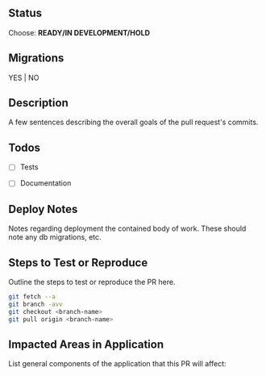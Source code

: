 ## Status
Choose:
**READY/IN DEVELOPMENT/HOLD**

## Migrations
YES | NO

## Description
A few sentences describing the overall goals of the pull request's commits.


## Todos
- [ ] Tests
- [ ] Documentation


## Deploy Notes
Notes regarding deployment the contained body of work.  These should note any
db migrations, etc.

## Steps to Test or Reproduce
Outline the steps to test or reproduce the PR here.

```sh
git fetch --a
git branch -avv
git checkout <branch-name>
git pull origin <branch-name>
```

## Impacted Areas in Application
List general components of the application that this PR will affect:
